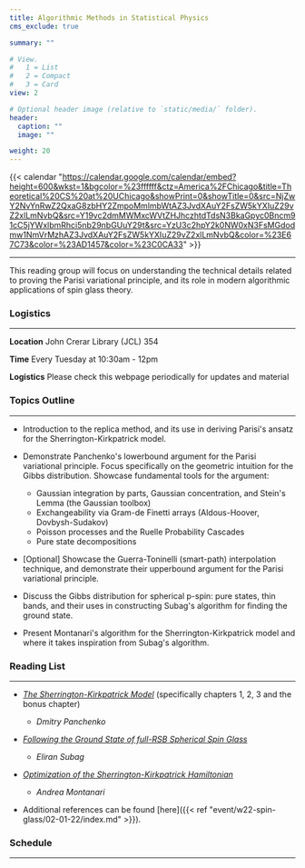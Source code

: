 ```yaml
---
title: Algorithmic Methods in Statistical Physics
cms_exclude: true

summary: ""

# View.
#   1 = List
#   2 = Compact
#   3 = Card
view: 2

# Optional header image (relative to `static/media/` folder).
header:
  caption: ""
  image: ""

weight: 20
---
```


{{< calendar "https://calendar.google.com/calendar/embed?height=600&wkst=1&bgcolor=%23ffffff&ctz=America%2FChicago&title=Theoretical%20CS%20at%20UChicago&showPrint=0&showTitle=0&src=NjZwY2NvYnRwZ2QxaG8zbHY2ZmpoMmlmbWtAZ3JvdXAuY2FsZW5kYXIuZ29vZ2xlLmNvbQ&src=Y19vc2dmMWMxcWVtZHJhczhtdTdsN3BkaGpyc0Bncm91cC5jYWxlbmRhci5nb29nbGUuY29t&src=YzU3c2hpY2k0NW0xN3FsMGdodmw1NmVrMzhAZ3JvdXAuY2FsZW5kYXIuZ29vZ2xlLmNvbQ&color=%23E67C73&color=%23AD1457&color=%23C0CA33" >}}

<!-- ***************** -->
<!-- EVENT DESCRIPTION -->
<!-- ***************** -->
---

This reading group will focus on understanding the technical details related to proving the Parisi variational principle, and its role in modern algorithmic applications of spin glass theory.

<!-- ***************** -->
<!-- LOGISTICS SECTION -->
<!-- ***************** -->
### Logistics

---

**Location** John Crerar Library (JCL) 354

**Time** Every Tuesday at 10:30am - 12pm

**Logistics** Please check this webpage periodically for updates and material

<!-- ************** -->
<!-- TOPICS OUTLINE -->
<!-- ************** -->
### Topics Outline

---

- Introduction to the replica method, and its use in deriving Parisi's ansatz for the Sherrington-Kirkpatrick model.

- Demonstrate Panchenko's lowerbound argument for the Parisi variational principle. Focus specifically on the geometric intuition for the Gibbs distribution. Showcase fundamental tools for the argument:
    - Gaussian integration by parts, Gaussian concentration, and Stein's Lemma (the Gaussian toolbox)
    - Exchangeability via Gram-de Finetti arrays (Aldous-Hoover, Dovbysh-Sudakov)
    - Poisson processes and the Ruelle Probability Cascades
    - Pure state decompositions

- [Optional] Showcase the Guerra-Toninelli (smart-path) interpolation technique, and demonstrate their upperbound argument for the Parisi variational principle.

- Discuss the Gibbs distribution for spherical p-spin: pure states, thin bands, and their uses in constructing Subag's algorithm for finding the ground state.

- Present Montanari's algorithm for the Sherrington-Kirkpatrick model and where it takes inspiration from Subag's algorithm.

<!-- ************ -->
<!-- READING LIST -->
<!-- ************ -->
### Reading List

---

- [_The Sherrington-Kirkpatrick Model_](https://drive.google.com/file/d/1WXbzgl61jtDz8V3r-m1lsE8-a8JEeA6p/view) (specifically chapters 1, 2, 3 and the bonus chapter)
    - *Dmitry Panchenko*

- [_Following the Ground State of full-RSB Spherical Spin Glass_](https://arxiv.org/abs/1812.04588)
    - *Eliran Subag*

- [_Optimization of the Sherrington-Kirkpatrick Hamiltonian_](https://arxiv.org/abs/1812.10897)
    - *Andrea Montanari*

- Additional references can be found [here]({{< ref "event/w22-spin-glass/02-01-22/index.md" >}}).

### Schedule

---
